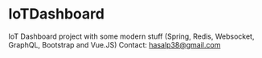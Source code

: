 # IoTDashboard
IoT Dashboard project with some modern stuff (Spring, Redis, Websocket, GraphQL, Bootstrap and Vue.JS)
Contact: hasalp38@gmail.com
